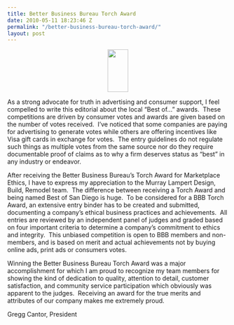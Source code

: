 ```yaml
---
title: Better Business Bureau Torch Award
date: 2010-05-11 18:23:46 Z
permalink: "/better-business-bureau-torch-award/"
layout: post
---
```


<p style="text-align: center;"><a href="http://murraylampert.com/wp-content/uploads/2010/05/TA2008-WINBUG-copy5.jpg"><img class="aligncenter size-medium wp-image-239" title="TA2008 WINBUG copy" src="http://murraylampert.com/wp-content/uploads/2010/05/TA2008-WINBUG-copy5-172x300.jpg" alt="" width="47" height="97" /></a><a href="http://murraylampert.com/wp-content/uploads/2010/05/TA2008-WINBUG-copy4.jpg"></a></p>
As a strong advocate for truth in advertising and consumer support, I feel compelled to write this editorial about<a href="http://murraylampert.com/wp-content/uploads/2010/05/TA2008-WINBUG-copy3.jpg"></a> the local “Best of...” awards.  These competitions are driven by consumer votes and awards are given based on the number of votes received.  I’ve noticed that some companies are paying for advertising to generate votes while others are offering incentives like Visa gift cards in exchange for votes.  The entry guidelines do not regulate such things as multiple votes from the same source nor do they require documentable proof of claims as to why a firm deserves status as “best” in any industry or endeavor.

After receiving the Better Business Bureau’s Torch Award for Marketplace Ethics, I have to express my appreciation to the Murray Lampert Design, Build, Remodel team.  The difference between receiving a Torch Award and being named Best of San Diego is huge.  To be considered for a BBB Torch Award, an extensive entry binder has to be created and submitted, documenting a company’s ethical business practices and achievements.  All entries are reviewed by an independent panel of judges and graded based on four important criteria to determine a company’s commitment to ethics and integrity.  This unbiased competition is open to BBB members and non-members, and is based on merit and actual achievements not by buying online ads, print ads or consumers votes.

Winning the Better Business Bureau Torch Award was a major accomplishment for which I am proud to recognize my team members for showing the kind of dedication to quality, attention to detail, customer satisfaction, and community service participation which obviously was apparent to the judges.  Receiving an award for the true merits and attributes of our company makes me extremely proud.

Gregg Cantor, President
